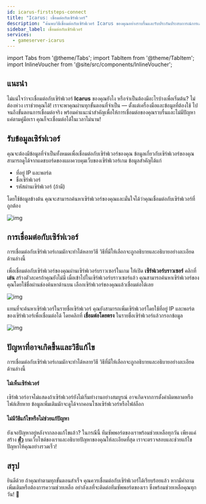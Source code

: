 ```yaml
---
id: icarus-firststeps-connect
title: "Icarus: เชื่อมต่อกับเซิร์ฟเวอร์"
description: "ค้นพบวิธีเชื่อมต่อกับเซิร์ฟเวอร์ Icarus ของคุณอย่างราบรื่นและรับประกันประสบการณ์การเล่นเกมที่ลื่นไหล → เรียนรู้เพิ่มเติมตอนนี้"
sidebar_label: เชื่อมต่อกับเซิร์ฟเวอร์
services:
  - gameserver-icarus
---
```


import Tabs from '@theme/Tabs';
import TabItem from '@theme/TabItem';
import InlineVoucher from '@site/src/components/InlineVoucher';


## แนะนำ
ไม่แน่ใจว่าจะเชื่อมต่อกับเซิร์ฟเวอร์ **Icarus** ของคุณยังไง หรือจำเป็นต้องมีอะไรบ้างเพื่อเริ่มต้น? ไม่ต้องห่วง เราช่วยคุณได้! เราจะพาคุณผ่านทุกขั้นตอนที่จำเป็น — ตั้งแต่เครื่องมือและข้อมูลที่ต้องใช้ ไปจนถึงขั้นตอนการเชื่อมต่อจริง พร้อมคำแนะนำสำคัญเพื่อให้การเชื่อมต่อของคุณราบรื่นและไม่มีปัญหา แค่ตามคู่มือเรา คุณก็จะเชื่อมต่อได้ในเวลาไม่นาน!

<InlineVoucher />



## รับข้อมูลเซิร์ฟเวอร์

คุณจะต้องมีข้อมูลที่จำเป็นทั้งหมดเพื่อเชื่อมต่อกับเซิร์ฟเวอร์ของคุณ ข้อมูลเกี่ยวกับเซิร์ฟเวอร์ของคุณสามารถดูได้จากแดชบอร์ดของแผงควบคุมเว็บของเซิร์ฟเวอร์เกม ข้อมูลสำคัญได้แก่

- ที่อยู่ IP และพอร์ต
- ชื่อเซิร์ฟเวอร์
- รหัสผ่านเซิร์ฟเวอร์ (ถ้ามี)

โดยใช้ข้อมูลข้างต้น คุณจะสามารถค้นหาเซิร์ฟเวอร์ของคุณและมั่นใจได้ว่าคุณเชื่อมต่อกับเซิร์ฟเวอร์ที่ถูกต้อง

![img](https://screensaver01.zap-hosting.com/index.php/s/yMmFmGkfbEadgME/preview)

## การเชื่อมต่อกับเซิร์ฟเวอร์

การเชื่อมต่อกับเซิร์ฟเวอร์เกมมักจะทำได้หลายวิธี วิธีที่มีให้เลือกจะถูกอธิบายและอธิบายอย่างละเอียดด้านล่างนี้

<Tabs>
    

<TabItem value="connect_solution_server_browser_ingame" label="เซิร์ฟเวอร์บราวเซอร์ (ในเกม)" default>

เพื่อเชื่อมต่อกับเซิร์ฟเวอร์ของคุณผ่านเซิร์ฟเวอร์บราวเซอร์ในเกม ให้เปิด **เซิร์ฟเวอร์บราวเซอร์** คลิกที่ **เล่น** สร้างตัวละครถ้าคุณยังไม่มี เมื่อเข้าไปในเซิร์ฟเวอร์บราวเซอร์แล้ว คุณสามารถค้นหาเซิร์ฟเวอร์ของคุณโดยใช้ชื่อผ่านช่องค้นหาด้านบน เลือกเซิร์ฟเวอร์ของคุณแล้วเชื่อมต่อได้เลย

![img](https://screensaver01.zap-hosting.com/index.php/s/43JboZPQY756SYi/download)

</TabItem>

<TabItem value="connect_solution_server_browser_direct" label="เชื่อมต่อโดยตรงผ่านเซิร์ฟเวอร์บราวเซอร์ (ในเกม)" default>

แทนที่จะค้นหาเซิร์ฟเวอร์ในรายชื่อเซิร์ฟเวอร์ คุณยังสามารถเพิ่มเซิร์ฟเวอร์โดยใช้ที่อยู่ IP และพอร์ตของเซิร์ฟเวอร์เพื่อเชื่อมต่อได้ โดยคลิกที่ **เชื่อมต่อโดยตรง** ในรายชื่อเซิร์ฟเวอร์แล้วกรอกข้อมูล

![img](https://screensaver01.zap-hosting.com/index.php/s/Fmf5m4iK79La3JW/download)

</TabItem>

</Tabs>



## ปัญหาที่อาจเกิดขึ้นและวิธีแก้ไข

การเชื่อมต่อกับเซิร์ฟเวอร์เกมมักจะทำได้หลายวิธี วิธีที่มีให้เลือกจะถูกอธิบายและอธิบายอย่างละเอียดด้านล่างนี้

#### ไม่เห็นเซิร์ฟเวอร์

เซิร์ฟเวอร์อาจไม่แสดงถ้าเซิร์ฟเวอร์ยังไม่เริ่มทำงานอย่างสมบูรณ์ อาจเกิดจากการตั้งค่าผิดพลาดหรือไฟล์เสียหาย ข้อมูลเพิ่มเติมมักจะดูได้จากคอนโซลเซิร์ฟเวอร์หรือไฟล์ล็อก



#### ไม่มีวิธีแก้ไขหรือไม่ช่วยแก้ปัญหา

ยังเจอปัญหาอยู่หลังจากลองแก้ไขแล้ว? ในกรณีนี้ ทีมซัพพอร์ตของเราพร้อมช่วยเหลือทุกวัน เพียงแค่สร้าง **[ตั๋ว](https://zap-hosting.com/en/customer/support/)** บนเว็บไซต์ของเราและอธิบายปัญหาของคุณให้ละเอียดที่สุด เราจะตรวจสอบและช่วยแก้ไขปัญหาให้คุณอย่างรวดเร็ว!



## สรุป

ยินดีด้วย ถ้าคุณทำตามทุกขั้นตอนสำเร็จ คุณควรเชื่อมต่อกับเซิร์ฟเวอร์ได้เรียบร้อยแล้ว หากมีคำถามเพิ่มเติมหรือต้องการความช่วยเหลือ อย่าลังเลที่จะติดต่อทีมซัพพอร์ตของเรา ซึ่งพร้อมช่วยเหลือคุณทุกวัน! 🙂




<InlineVoucher />